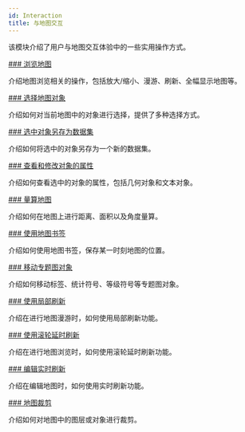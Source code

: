 ```yaml
---
id: Interaction
title: 与地图交互
---
```

该模块介绍了用户与地图交互体验中的一些实用操作方式。

[### 浏览地图](../BrowseMap/BrowseMap)

介绍地图浏览相关的操作，包括放大/缩小、漫游、刷新、全幅显示地图等。

[### 选择地图对象](../BrowseMap/Select)

介绍如何对当前地图中的对象进行选择，提供了多种选择方式。

[### 选中对象另存为数据集](ExportData)

介绍如何将选中的对象另存为一个新的数据集。

[### 查看和修改对象的属性](Property)

介绍如何查看选中的对象的属性，包括几何对象和文本对象。

[### 量算地图](Measuregroup)

介绍如何在地图上进行距离、面积以及角度量算。

[### 使用地图书签](Bookmarkgroup)

介绍如何使用地图书签，保存某一时刻地图的位置。

[### 移动专题图对象](movelable)

介绍如何移动标签、统计符号、等级符号等专题图对象。

[### 使用局部刷新](LocalRefresh)

介绍在进行地图漫游时，如何使用局部刷新功能。

[### 使用滚轮延时刷新](LocalRefresh)

介绍在进行地图浏览时，如何使用滚轮延时刷新功能。

[### 编辑实时刷新](EditRefresh)

介绍在编辑地图时，如何使用实时刷新功能。

[### 地图裁剪](../../DataProcessing/ClippingMap/MapClip_basic)

介绍如何对地图中的图层或对象进行裁剪。




